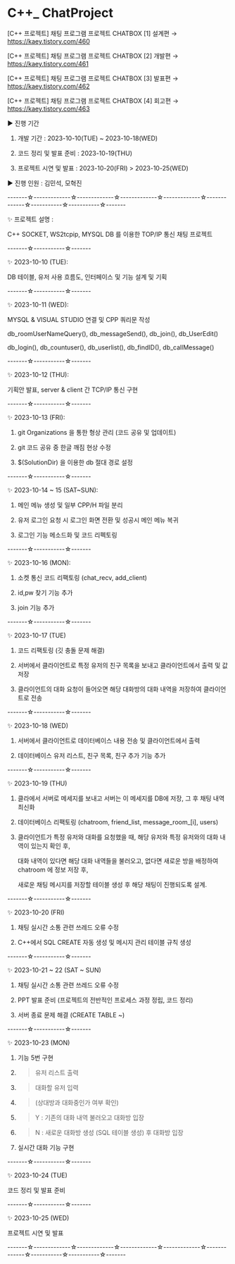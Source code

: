 # C++_ ChatProject

[C++ 프로젝트] 채팅 프로그램 프로젝트 CHATBOX [1] 설계편 →  https://kaey.tistory.com/460

[C++ 프로젝트] 채팅 프로그램 프로젝트 CHATBOX [2] 개발편 →  https://kaey.tistory.com/461

[C++ 프로젝트] 채팅 프로그램 프로젝트 CHATBOX [3] 발표편 →  https://kaey.tistory.com/462

[C++ 프로젝트] 채팅 프로그램 프로젝트 CHATBOX [4] 회고편 →  https://kaey.tistory.com/463


▶ 진행 기간

 1) 개발 기간 : 2023-10-10(TUE) ~ 2023-10-18(WED)

 2) 코드 정리 및 발표 준비 : 2023-10-19(THU)

 3) 프로젝트 시연 및 발표 : 2023-10-20(FRI) > 2023-10-25(WED)

▶ 진행 인원 : 김민석, 모혁진

-------☆-------------☆-------------☆-------------☆-------------☆-------------☆-----------☆-----------☆-------

✨ 프로젝트 설명 : 

C++ SOCKET, WS2tcpip, MYSQL DB 를 이용한 TOP/IP 통신 채팅 프로젝트


-------☆-----------☆-------

✨ 2023-10-10 (TUE): 

DB 테이블, 유저 사용 흐름도, 인터페이스 및 기능 설계 및 기획


-------☆-----------☆-------


✨ 2023-10-11 (WED): 

MYSQL & VISUAL STUDIO 연결 및 CPP 쿼리문 작성

db_roomUserNameQuery(), db_messageSend(), db_join(), db_UserEdit()
 
db_login(), db_countuser(), db_userlist(), db_findID(), db_callMessage()


-------☆-----------☆-------

✨ 2023-10-12 (THU): 

 기획안 발표, server & client 간 TCP/IP 통신 구현


-------☆-----------☆-------

✨ 2023-10-13 (FRI): 

1. git Organizations 을 통한 형상 관리 (코드 공유 및 업데이트)

2. git 코드 공유 중 한글 깨짐 현상 수정

3. $(SolutionDir) 을 이용한 db 절대 경로 설정


-------☆-----------☆-------

✨ 2023-10-14 ~ 15 (SAT~SUN):

1. 메인 메뉴 생성 및 일부 CPP/H 파일 분리

2. 유저 로그인 요청 시 로그인 화면 전환 및 성공시 메인 메뉴 복귀

3. 로그인 기능 메소드화 및 코드 리펙토링

-------☆-----------☆-------

✨ 2023-10-16 (MON):

1. 소켓 통신 코드 리팩토링 (chat_recv, add_client)

2. id,pw 찾기 기능 추가

3. join 기능 추가

-------☆-----------☆-------

✨ 2023-10-17 (TUE)

1. 코드 리팩토링 (깃 충돌 문제 해결)

2. 서버에서 클라이언트로 특정 유저의 친구 목록을 보내고 클라이언트에서 출력 및 값 저장

3. 클라이언트의 대화 요청이 들어오면 해당 대화방의 대화 내역을 저장하여 클라이언트로 전송

-------☆-----------☆-------

✨ 2023-10-18 (WED)

1. 서버에서 클라이언트로 데이터베이스 내용 전송 및 클라이언트에서 출력

2. 데이터베이스 유저 리스트, 친구 목록, 친구 추가 기능 추가
   
-------☆-----------☆-------

✨ 2023-10-19 (THU)

1. 클라에서 서버로 메세지를 보내고 서버는 이 메세지를 DB에 저장, 그 후 채팅 내역 최신화

2. 데이터베이스 리팩토링 (chatroom, friend_list, message_room_[i], users)

3. 클라이언트가 특정 유저와 대화를 요청했을 때, 해당 유저와 특정 유저와의 대화 내역이 있는지 확인 후,
   
   대화 내역이 있다면 해당 대화 내역들을 불러오고, 없다면 새로운 방을 배정하여 chatroom 에 정보 저장 후,

   새로운 채팅 메시지를 저장할 테이블 생성 후 해당 채팅이 진행되도록 설계.

   
-------☆-----------☆-------

✨ 2023-10-20 (FRI)

1. 채팅 실시간 소통 관련 쓰레드 오류 수정

2. C++에서 SQL CREATE 자동 생성 및 메시지 관리 테이블 규칙 생성


-------☆-----------☆-------

✨ 2023-10-21 ~ 22 (SAT ~ SUN)

1. 채팅 실시간 소통 관련 쓰레드 오류 수정

2. PPT 발표 준비 (프로젝트의 전반적인 프로세스 과정 정립, 코드 정리)

3. 서버 종료 문제 해결 (CREATE TABLE ~)


-------☆-----------☆-------

✨ 2023-10-23 (MON)

1. 기능 5번 구현


2.  > 유저 리스트 출력
 

3.  > 대화할 유저 입력


4.  > (상대방과 대화중인가 여부 확인)


5.  > Y : 기존의 대화 내역 불러오고 대화방 입장

 
6.  > N : 새로운 대화방 생성 (SQL 테이블 생성) 후 대화방 입장


7. 실시간 대화 기능 구현

   
-------☆-----------☆-------

✨ 2023-10-24 (TUE)


코드 정리 및 발표 준비

-------☆-----------☆-------

✨ 2023-10-25 (WED)

프로젝트 시연 및 발표

-------☆-------------☆-------------☆-------------☆-------------☆-------------☆-----------☆-----------☆-------



